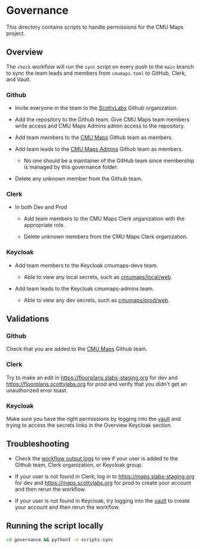 # Governance

This directory contains scripts to handle permissions for the CMU Maps project.

## Overview

The `check` workflow will run the `sync` script on every push to the `main` branch to sync the team leads and members from `cmumaps.toml` to GitHub, Clerk, and Vault.

### Github

- Invite everyone in the team to the [ScottyLabs](https://github.com/ScottyLabs) Github organization.

- Add the repository to the Github team. Give CMU Maps team members write access and CMU Maps Admins admin access to the repository.
  
- Add team members to the [CMU Maps](https://github.com/orgs/ScottyLabs/teams/cmu-maps) Github team as members.

- Add team leads to the [CMU Maps Admins](https://github.com/orgs/ScottyLabs/teams/cmu-maps-admins) Github team as members.
  - No one should be a maintainer of the GitHub team since membership is managed by this governance folder.

- Delete any unknown member from the Github team.

### Clerk

- In both Dev and Prod
  - Add team members to the CMU Maps Clerk organization with the appropriate role.

  - Delete unknown members from the CMU Maps Clerk organization.

### Keycloak

- Add team members to the Keycloak cmumaps-devs team.
  - Able to view any local secrets, such as [cmumaps/local/web](https://secrets.scottylabs.org/ui/vault/secrets/ScottyLabs/kv/cmumaps%2Flocal%2Fweb/details).

- Add team leads to the Keycloak cmumaps-admins team.
  - Able to view any dev secrets, such as [cmumaps/prod/web](https://secrets.scottylabs.org/ui/vault/secrets/ScottyLabs/kv/cmumaps%2Fprod%2Fweb/details).

## Validations

### Github

Check that you are added to the [CMU Maps](https://github.com/orgs/ScottyLabs/teams/cmu-maps) Github team.

### Clerk

Try to make an edit in <https://floorplans.slabs-staging.org> for dev and <https://floorplans.scottylabs.org> for prod and verify that you didn't get an unauthorized error toast.

### Keycloak

Make sure you have the right permissions by logging into the [vault](https://secrets.scottylabs.org/ui/vault/auth?with=oidc) and trying to access the secrets links in the Overview Keycloak section.

## Troubleshooting

- Check the [workflow output logs](https://github.com/ScottyLabs/cmumaps/actions/workflows/sync.yml) to see if your user is added to the Github team, Clerk organization, or Keycloak group.

- If your user is not found in Clerk, log in to <https://maps.slabs-staging.org> for dev and <https://maps.scottylabs.org> for prod to create your account and then rerun the workflow.

- If your user is not found in Keycloak, try logging into the [vault](https://secrets.scottylabs.org/ui/vault/auth?with=oidc) to create your account and then rerun the workflow.

## Running the script locally

```zsh
cd governance && python3 -m scripts.sync
```
